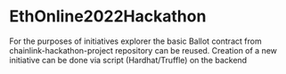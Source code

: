 # EthOnline2022Hackathon

For the purposes of initiatives explorer the basic Ballot contract from chainlink-hackathon-project repository can be reused. Creation of a new initiative can be done via script (Hardhat/Truffle) on the backend
